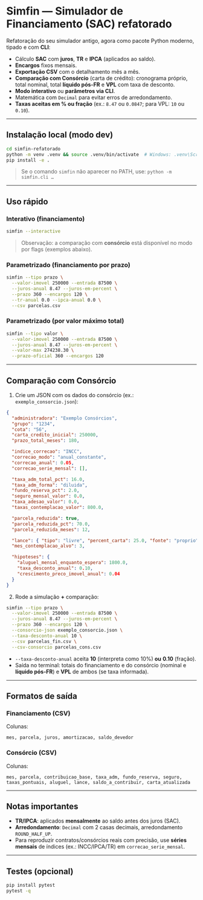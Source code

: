 # Simfin — Simulador de Financiamento (SAC) refatorado

Refatoração do seu simulador antigo, agora como pacote Python moderno, tipado e com **CLI**:

- Cálculo **SAC** com **juros**, **TR** e **IPCA** (aplicados ao saldo).
- **Encargos** fixos mensais.
- **Exportação CSV** com o detalhamento mês a mês.
- **Comparação com Consórcio** (carta de crédito): cronograma próprio, total nominal, total **líquido pós-FR** e **VPL** com taxa de desconto.
- **Modo interativo** ou **parâmetros via CLI**.
- Matemática com `Decimal` para evitar erros de arredondamento.
- **Taxas aceitas em % ou fração** (ex.: `8.47` ou `0.0847`; para VPL: `10` ou `0.10`).

---

## Instalação local (modo dev)

```bash
cd simfin-refatorado
python -m venv .venv && source .venv/bin/activate  # Windows: .venv\Scripts\activate
pip install -e .
````

> Se o comando `simfin` não aparecer no PATH, use: `python -m simfin.cli …`

---

## Uso rápido

### Interativo (financiamento)

```bash
simfin --interactive
```

> Observação: a comparação com **consórcio** está disponível no modo por flags (exemplos abaixo).

### Parametrizado (financiamento por prazo)

```bash
simfin --tipo prazo \
  --valor-imovel 250000 --entrada 87500 \
  --juros-anual 8.47 --juros-em-percent \
  --prazo 360 --encargos 120 \
  --tr-anual 0.0 --ipca-anual 0.0 \
  --csv parcelas.csv
```

### Parametrizado (por **valor máximo total**)

```bash
simfin --tipo valor \
  --valor-imovel 250000 --entrada 87500 \
  --juros-anual 8.47 --juros-em-percent \
  --valor-max 274238.30 \
  --prazo-oficial 360 --encargos 120
```

---

## Comparação com Consórcio

1. Crie um JSON com os dados do consórcio (ex.: `exemplo_consorcio.json`):

```json
{
  "administradora": "Exemplo Consórcios",
  "grupo": "1234",
  "cota": "56",
  "carta_credito_inicial": 250000,
  "prazo_total_meses": 180,

  "indice_correcao": "INCC",
  "correcao_modo": "anual_constante",
  "correcao_anual": 0.05,
  "correcao_serie_mensal": [],

  "taxa_adm_total_pct": 16.0,
  "taxa_adm_forma": "diluida",
  "fundo_reserva_pct": 2.0,
  "seguro_mensal_valor": 0.0,
  "taxa_adesao_valor": 0.0,
  "taxas_contemplacao_valor": 800.0,

  "parcela_reduzida": true,
  "parcela_reduzida_pct": 70.0,
  "parcela_reduzida_meses": 12,

  "lance": { "tipo": "livre", "percent_carta": 25.0, "fonte": "proprio" },
  "mes_contemplacao_alvo": 3,

  "hipoteses": {
    "aluguel_mensal_enquanto_espera": 1800.0,
    "taxa_desconto_anual": 0.10,
    "crescimento_preco_imovel_anual": 0.04
  }
}
```

2. Rode a simulação **+** comparação:

```bash
simfin --tipo prazo \
  --valor-imovel 250000 --entrada 87500 \
  --juros-anual 8.47 --juros-em-percent \
  --prazo 360 --encargos 120 \
  --consorcio-json exemplo_consorcio.json \
  --taxa-desconto-anual 10 \
  --csv parcelas_fin.csv \
  --csv-consorcio parcelas_cons.csv
```

* `--taxa-desconto-anual` aceita **10** (interpreta como 10%) **ou** **0.10** (fração).
* Saída no terminal: totais do financiamento e do consórcio (nominal e **líquido pós-FR**) e **VPL** de ambos (se taxa informada).

---

## Formatos de saída

### Financiamento (CSV)

Colunas:

```
mes, parcela, juros, amortizacao, saldo_devedor
```

### Consórcio (CSV)

Colunas:

```
mes, parcela, contribuicao_base, taxa_adm, fundo_reserva, seguro,
taxas_pontuais, aluguel, lance, saldo_a_contribuir, carta_atualizada
```

---

## Notas importantes

* **TR/IPCA**: aplicados **mensalmente** ao saldo antes dos juros (SAC).
* **Arredondamento**: `Decimal` com 2 casas decimais, arredondamento `ROUND_HALF_UP`.
* Para reproduzir contratos/consórcios reais com precisão, use **séries mensais** de índices (ex.: INCC/IPCA/TR) em `correcao_serie_mensal`.

---

## Testes (opcional)

```bash
pip install pytest
pytest -q
```